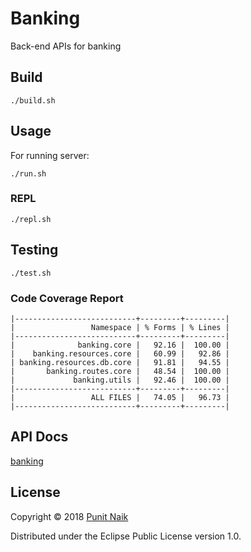 # Banking

Back-end APIs for banking

## Build

```
./build.sh
```

## Usage

For running server:
```
./run.sh
```

### REPL
```
./repl.sh
```

## Testing

```
./test.sh
```

### Code Coverage Report

```
|---------------------------+---------+---------|
|                 Namespace | % Forms | % Lines |
|---------------------------+---------+---------|
|              banking.core |   92.16 |  100.00 |
|    banking.resources.core |   60.99 |   92.86 |
| banking.resources.db.core |   91.81 |   94.55 |
|       banking.routes.core |   48.54 |  100.00 |
|             banking.utils |   92.46 |  100.00 |
|---------------------------+---------+---------|
|                 ALL FILES |   74.05 |   96.73 |
|---------------------------+---------+---------|
```

## API Docs

[banking](https://punit-naik.github.io/banking/)

## License

Copyright © 2018 [Punit Naik](https://github.com/punit-naik)

Distributed under the Eclipse Public License version 1.0.
